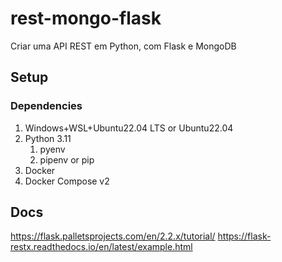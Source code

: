 # rest-mongo-flask
Criar uma API REST em Python, com Flask e MongoDB

## Setup

### Dependencies 
1. Windows+WSL+Ubuntu22.04 LTS or Ubuntu22.04
2. Python 3.11
   1. pyenv
   2. pipenv or pip
3. Docker
4. Docker Compose v2

## Docs
https://flask.palletsprojects.com/en/2.2.x/tutorial/
https://flask-restx.readthedocs.io/en/latest/example.html